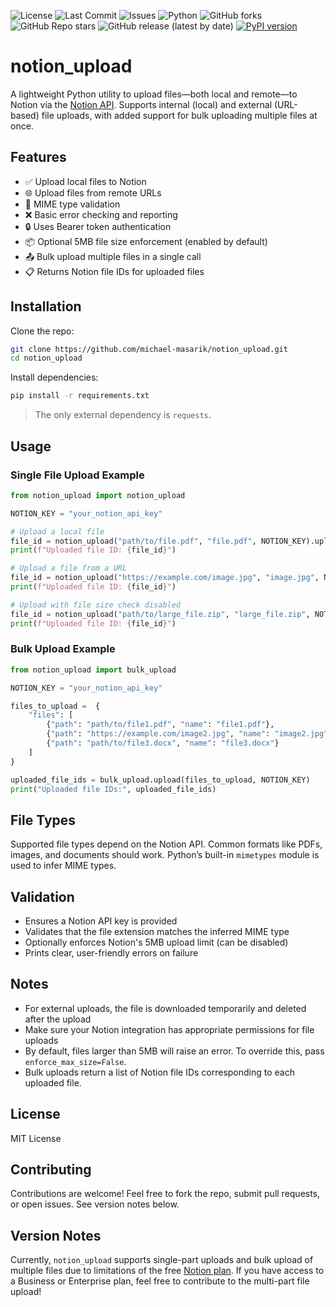 ![License](https://img.shields.io/github/license/michael-masarik/notion_upload)
![Last Commit](https://img.shields.io/github/last-commit/michael-masarik/notion_upload)
![Issues](https://img.shields.io/github/issues/michael-masarik/notion_upload)
![Python](https://img.shields.io/badge/python-3.8%2B-blue)
![GitHub forks](https://img.shields.io/github/forks/michael-masarik/notion_upload?style=social)
![GitHub Repo stars](https://img.shields.io/github/stars/michael-masarik/notion_upload?style=social)
![GitHub release (latest by date)](https://img.shields.io/github/v/release/michael-masarik/notion_upload)
[![PyPI version](https://img.shields.io/pypi/v/notion-upload.svg)](https://pypi.org/project/notion-upload/)

# notion_upload

A lightweight Python utility to upload files—both local and remote—to Notion via the [Notion API](https://developers.notion.com/). Supports internal (local) and external (URL-based) file uploads, with added support for bulk uploading multiple files at once.

## Features

* ✅ Upload local files to Notion
* 🌐 Upload files from remote URLs
* 📁 MIME type validation
* ❌ Basic error checking and reporting
* 🔒 Uses Bearer token authentication
* 📦 Optional 5MB file size enforcement (enabled by default)
* 📤 Bulk upload multiple files in a single call
* 📋 Returns Notion file IDs for uploaded files

## Installation

Clone the repo:

```bash
git clone https://github.com/michael-masarik/notion_upload.git
cd notion_upload
```

Install dependencies:

```bash
pip install -r requirements.txt
```

> The only external dependency is `requests`.

## Usage

### Single File Upload Example

```python
from notion_upload import notion_upload

NOTION_KEY = "your_notion_api_key"

# Upload a local file
file_id = notion_upload("path/to/file.pdf", "file.pdf", NOTION_KEY).upload()
print(f"Uploaded file ID: {file_id}")

# Upload a file from a URL
file_id = notion_upload("https://example.com/image.jpg", "image.jpg", NOTION_KEY).upload()
print(f"Uploaded file ID: {file_id}")

# Upload with file size check disabled
file_id = notion_upload("path/to/large_file.zip", "large_file.zip", NOTION_KEY, enforce_max_size=False).upload()
print(f"Uploaded file ID: {file_id}")
```

### Bulk Upload Example

```python
from notion_upload import bulk_upload

NOTION_KEY = "your_notion_api_key"

files_to_upload =  {
    "files": [
        {"path": "path/to/file1.pdf", "name": "file1.pdf"},
        {"path": "https://example.com/image2.jpg", "name": "image2.jpg"},
        {"path": "path/to/file3.docx", "name": "file3.docx"}
    ]
}

uploaded_file_ids = bulk_upload.upload(files_to_upload, NOTION_KEY)
print("Uploaded file IDs:", uploaded_file_ids)
```

## File Types

Supported file types depend on the Notion API. Common formats like PDFs, images, and documents should work. Python’s built-in `mimetypes` module is used to infer MIME types.

## Validation

* Ensures a Notion API key is provided
* Validates that the file extension matches the inferred MIME type
* Optionally enforces Notion's 5MB upload limit (can be disabled)
* Prints clear, user-friendly errors on failure

## Notes

* For external uploads, the file is downloaded temporarily and deleted after the upload
* Make sure your Notion integration has appropriate permissions for file uploads
* By default, files larger than 5MB will raise an error. To override this, pass `enforce_max_size=False`.
* Bulk uploads return a list of Notion file IDs corresponding to each uploaded file.

## License

MIT License

## Contributing

Contributions are welcome! Feel free to fork the repo, submit pull requests, or open issues. See version notes below.

## Version Notes

Currently, `notion_upload` supports single-part uploads and bulk upload of multiple files due to limitations of the free [Notion plan](https://www.notion.com/pricing). If you have access to a Business or Enterprise plan, feel free to contribute to the multi-part file upload!
